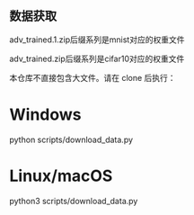 ## 数据获取
adv_trained.1.zip后缀系列是mnist对应的权重文件

adv_trained.zip后缀系列是cifar10对应的权重文件


本仓库不直接包含大文件。请在 clone 后执行：
# Windows
python scripts/download_data.py
# Linux/macOS
python3 scripts/download_data.py


